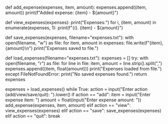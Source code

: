 def add_expense(expenses, item, amount):
    expenses.append((item, amount))
    print(f"Added expense: {item} - ${amount}")

def view_expenses(expenses):
    print("Expenses:")
    for i, (item, amount) in enumerate(expenses, 1):
        print(f"{i}. {item} - ${amount}")

def save_expenses(expenses, filename="expenses.txt"):
    with open(filename, "w") as file:
        for item, amount in expenses:
            file.write(f"{item},{amount}\n")
    print("Expenses saved to file.")

def load_expenses(filename="expenses.txt"):
    expenses = []
    try:
        with open(filename, "r") as file:
            for line in file:
                item, amount = line.strip().split(",")
                expenses.append((item, float(amount)))
        print("Expenses loaded from file.")
    except FileNotFoundError:
        print("No saved expenses found.")
    return expenses

expenses = load_expenses()
while True:
    action = input("Enter action (add/view/save/quit): ").lower()
    if action == "add":
        item = input("Enter expense item: ")
        amount = float(input("Enter expense amount: "))
        add_expense(expenses, item, amount)
    elif action == "view":
        view_expenses(expenses)
    elif action == "save":
        save_expenses(expenses)
    elif action == "quit":
        break
